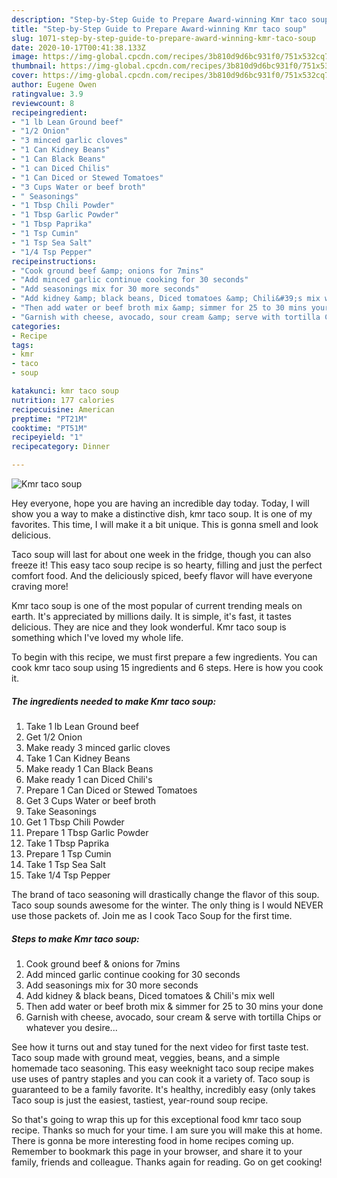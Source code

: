 ```yaml
---
description: "Step-by-Step Guide to Prepare Award-winning Kmr taco soup"
title: "Step-by-Step Guide to Prepare Award-winning Kmr taco soup"
slug: 1071-step-by-step-guide-to-prepare-award-winning-kmr-taco-soup
date: 2020-10-17T00:41:38.133Z
image: https://img-global.cpcdn.com/recipes/3b810d9d6bc931f0/751x532cq70/kmr-taco-soup-recipe-main-photo.jpg
thumbnail: https://img-global.cpcdn.com/recipes/3b810d9d6bc931f0/751x532cq70/kmr-taco-soup-recipe-main-photo.jpg
cover: https://img-global.cpcdn.com/recipes/3b810d9d6bc931f0/751x532cq70/kmr-taco-soup-recipe-main-photo.jpg
author: Eugene Owen
ratingvalue: 3.9
reviewcount: 8
recipeingredient:
- "1 lb Lean Ground beef"
- "1/2 Onion"
- "3 minced garlic cloves"
- "1 Can Kidney Beans"
- "1 Can Black Beans"
- "1 can Diced Chilis"
- "1 Can Diced or Stewed Tomatoes"
- "3 Cups Water or beef broth"
- " Seasonings"
- "1 Tbsp Chili Powder"
- "1 Tbsp Garlic Powder"
- "1 Tbsp Paprika"
- "1 Tsp Cumin"
- "1 Tsp Sea Salt"
- "1/4 Tsp Pepper"
recipeinstructions:
- "Cook ground beef &amp; onions for 7mins"
- "Add minced garlic continue cooking for 30 seconds"
- "Add seasonings mix for 30 more seconds"
- "Add kidney &amp; black beans, Diced tomatoes &amp; Chili&#39;s mix well"
- "Then add water or beef broth mix &amp; simmer for 25 to 30 mins your done"
- "Garnish with cheese, avocado, sour cream &amp; serve with tortilla Chips or whatever you desire..."
categories:
- Recipe
tags:
- kmr
- taco
- soup

katakunci: kmr taco soup 
nutrition: 177 calories
recipecuisine: American
preptime: "PT21M"
cooktime: "PT51M"
recipeyield: "1"
recipecategory: Dinner

---
```



![Kmr taco soup](https://img-global.cpcdn.com/recipes/3b810d9d6bc931f0/751x532cq70/kmr-taco-soup-recipe-main-photo.jpg)

Hey everyone, hope you are having an incredible day today. Today, I will show you a way to make a distinctive dish, kmr taco soup. It is one of my favorites. This time, I will make it a bit unique. This is gonna smell and look delicious.

Taco soup will last for about one week in the fridge, though you can also freeze it! This easy taco soup recipe is so hearty, filling and just the perfect comfort food. And the deliciously spiced, beefy flavor will have everyone craving more!

Kmr taco soup is one of the most popular of current trending meals on earth. It's appreciated by millions daily. It is simple, it's fast, it tastes delicious. They are nice and they look wonderful. Kmr taco soup is something which I've loved my whole life.


To begin with this recipe, we must first prepare a few ingredients. You can cook kmr taco soup using 15 ingredients and 6 steps. Here is how you cook it.

<!--inarticleads1-->

##### The ingredients needed to make Kmr taco soup:

1. Take 1 lb Lean Ground beef
1. Get 1/2 Onion
1. Make ready 3 minced garlic cloves
1. Take 1 Can Kidney Beans
1. Make ready 1 Can Black Beans
1. Make ready 1 can Diced Chili&#39;s
1. Prepare 1 Can Diced or Stewed Tomatoes
1. Get 3 Cups Water or beef broth
1. Take  Seasonings
1. Get 1 Tbsp Chili Powder
1. Prepare 1 Tbsp Garlic Powder
1. Take 1 Tbsp Paprika
1. Prepare 1 Tsp Cumin
1. Take 1 Tsp Sea Salt
1. Take 1/4 Tsp Pepper


The brand of taco seasoning will drastically change the flavor of this soup. Taco soup sounds awesome for the winter. The only thing is I would NEVER use those packets of. Join me as I cook Taco Soup for the first time. 

<!--inarticleads2-->

##### Steps to make Kmr taco soup:

1. Cook ground beef &amp; onions for 7mins
1. Add minced garlic continue cooking for 30 seconds
1. Add seasonings mix for 30 more seconds
1. Add kidney &amp; black beans, Diced tomatoes &amp; Chili&#39;s mix well
1. Then add water or beef broth mix &amp; simmer for 25 to 30 mins your done
1. Garnish with cheese, avocado, sour cream &amp; serve with tortilla Chips or whatever you desire...


See how it turns out and stay tuned for the next video for first taste test. Taco soup made with ground meat, veggies, beans, and a simple homemade taco seasoning. This easy weeknight taco soup recipe makes use uses of pantry staples and you can cook it a variety of. Taco soup is guaranteed to be a family favorite. It&#39;s healthy, incredibly easy (only takes Taco soup is just the easiest, tastiest, year-round soup recipe. 

So that's going to wrap this up for this exceptional food kmr taco soup recipe. Thanks so much for your time. I am sure you will make this at home. There is gonna be more interesting food in home recipes coming up. Remember to bookmark this page in your browser, and share it to your family, friends and colleague. Thanks again for reading. Go on get cooking!
